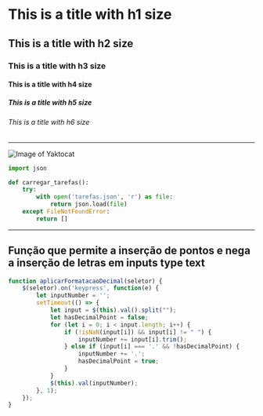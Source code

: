 # This is a title with h1 size
## This is a title with h2 size
### This is a title with h3 size
#### This is a title with h4 size
##### This is a title with h5 size
###### This is a title with h6 size

<hr></hr>

![Image of Yaktocat](https://octodex.github.com/images/yaktocat.png)

``` python
import json

def carregar_tarefas():
    try:
        with open('tarefas.json', 'r') as file:
            return json.load(file)
    except FileNotFoundError:
        return []
```
<hr></hr>

## Função que permite a inserção de pontos e nega a inserção de letras em inputs type text

```javascript
function aplicarFormatacaoDecimal(seletor) {
    $(seletor).on('keypress', function(e) {
        let inputNumber = '';
        setTimeout(() => {
            let input = $(this).val().split("");
            let hasDecimalPoint = false;
            for (let i = 0; i < input.length; i++) {
                if (!isNaN(input[i]) && input[i] != " ") {
                    inputNumber += input[i].trim();
                } else if (input[i] === '.' && !hasDecimalPoint) {
                    inputNumber += '.';
                    hasDecimalPoint = true;
                }
            }
            $(this).val(inputNumber);
        }, 1);
    });
}
```
